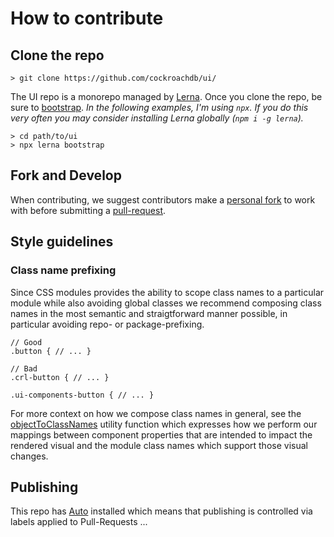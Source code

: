 # How to contribute

## Clone the repo

```
> git clone https://github.com/cockroachdb/ui/
```

The UI repo is a monorepo managed by [Lerna](https://lerna.js.org/). Once you clone the repo, be sure to [bootstrap](https://github.com/lerna/lerna/tree/master/commands/bootstrap). _In the following examples, I'm using `npx`. If you do this very often you may consider installing Lerna globally (`npm i -g lerna`)._

```
> cd path/to/ui
> npx lerna bootstrap
```

## Fork and Develop

When contributing, we suggest contributors make a [personal fork](https://help.github.com/en/github/collaborating-with-issues-and-pull-requests/working-with-forks) to work with before submitting a [pull-request](https://help.github.com/en/github/collaborating-with-issues-and-pull-requests/proposing-changes-to-your-work-with-pull-requests).

## Style guidelines

### Class name prefixing

Since CSS modules provides the ability to scope class names to a particular module while also avoiding global classes we recommend composing class names in the most semantic and straigtforward manner possible, in particular avoiding repo- or package-prefixing.

```
// Good
.button { // ... }

// Bad
.crl-button { // ... }

.ui-components-button { // ... }
```

For more context on how we compose class names in general, see the [objectToClassNames](https://github.com/cockroachdb/ui/blob/master/packages/ui-components/src/utils/objectToClassnames.ts) utility function which expresses how we perform our mappings between component properties that are intended to impact the rendered visual and the module class names which support those visual changes.

## Publishing

This repo has [Auto]() installed which means that publishing is controlled via labels applied to Pull-Requests ...
